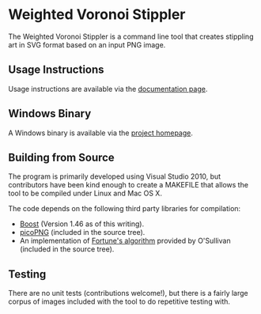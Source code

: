 # Weighted Voronoi Stippler

The Weighted Voronoi Stippler is a command line tool that creates
stippling art in SVG format based on an input PNG image.

## Usage Instructions

Usage instructions are available via the 
[documentation page](http://www.saliences.com/projects/npr/stippling/options.html).

## Windows Binary

A Windows binary is available via the 
[project homepage](http://www.saliences.com/projects/npr/stippling/stippling.html).

## Building from Source

The program is primarily developed using Visual Studio 2010, but 
contributors have been kind enough to create a MAKEFILE that allows 
the tool to be compiled under Linux and Mac OS X.

The code depends on the following third party libraries for compilation:

* [Boost](http://www.boost.org) (Version 1.46 as of this writing).
* [picoPNG](http://members.gamedev.net/lode/projects/LodePNG/) (included in the source tree).
* An implementation of [Fortune's algorithm](http://www.skynet.ie/~sos/mapviewer/voronoi.php) 
provided by O'Sullivan (included in the source tree).

## Testing

There are no unit tests (contributions welcome!), but there is a fairly 
large corpus of images included with the tool to do repetitive testing with.